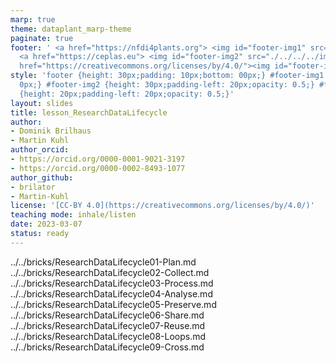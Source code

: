 ```yaml
---
marp: true
theme: dataplant_marp-theme
paginate: true
footer: ' <a href="https://nfdi4plants.org"> <img id="footer-img1" src="./../../../img/_logos/DataPLANT/DataPLANT_logo_square_bg_transparent.svg"></a>
  <a href="https://ceplas.eu"> <img id="footer-img2" src="./../../../img/_logos/CEPLAS/CEPLAS_Icon.jpeg"></a><a
  href="https://creativecommons.org/licenses/by/4.0/"><img id="footer-img3" src="./../../../img/_logos/CreativeCommons/by.svg"></a> '
style: 'footer {height: 30px;padding: 10px;bottom: 00px;} #footer-img1 {height: 30px;padding-left:
  0px;} #footer-img2 {height: 30px;padding-left: 20px;opacity: 0.5;} #footer-img3
  {height: 20px;padding-left: 20px;opacity: 0.5;}'
layout: slides
title: lesson_ResearchDataLifecycle
author:
- Dominik Brilhaus
- Martin Kuhl
author_orcid:
- https://orcid.org/0000-0001-9021-3197
- https://orcid.org/0000-0002-8493-1077
author_github:
- brilator
- Martin-Kuhl
license: '[CC-BY 4.0](https://creativecommons.org/licenses/by/4.0/)'
teaching mode: inhale/listen
date: 2023-03-07
status: ready
---
```


../../bricks/ResearchDataLifecycle01-Plan.md
../../bricks/ResearchDataLifecycle02-Collect.md
../../bricks/ResearchDataLifecycle03-Process.md
../../bricks/ResearchDataLifecycle04-Analyse.md
../../bricks/ResearchDataLifecycle05-Preserve.md
../../bricks/ResearchDataLifecycle06-Share.md
../../bricks/ResearchDataLifecycle07-Reuse.md
../../bricks/ResearchDataLifecycle08-Loops.md
../../bricks/ResearchDataLifecycle09-Cross.md
